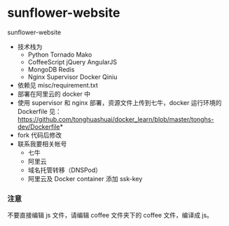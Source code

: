 # sunflower-website
sunflower-website

* 技术栈为 
  * Python Tornado Mako 
  * CoffeeScript jQuery AngularJS 
  * MongoDB Redis
  * Nginx Supervisor Docker Qiniu
* 依赖见 misc/requirement.txt
* 部署在阿里云的 docker 中
* 使用 supervisor 和 nginx 部署，资源文件上传到七牛，docker 运行环境的 Dockerfile 见：https://github.com/tonghuashuai/docker_learn/blob/master/tonghs-dev/Dockerfile*
* fork 代码后修改
* 联系我要相关帐号
  * 七牛
  * 阿里云
  * 域名托管转移（DNSPod）
  * 阿里云及 Docker container 添加 ssk-key


### 注意
不要直接编辑 js 文件，请编辑 coffee 文件夹下的 coffee 文件，编译成 js。
